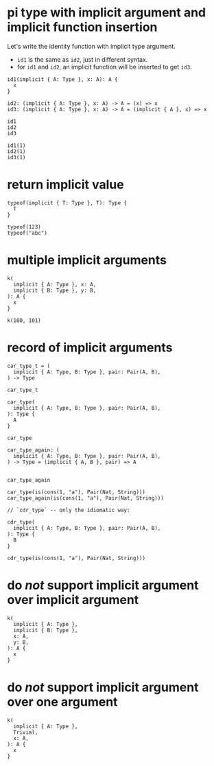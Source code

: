 # pi type with implicit argument and implicit function insertion

Let's write the identity function with implicit type argument.

- `id1` is the same as `id2`, just in different syntax.
- for `id1` and `id2`, an implicit function will be inserted to get `id3`.

``` cicada
id1(implicit { A: Type }, x: A): A {
  x
}

id2: (implicit { A: Type }, x: A) -> A = (x) => x
id3: (implicit { A: Type }, x: A) -> A = (implicit { A }, x) => x

id1
id2
id3

id1(1)
id2(1)
id3(1)
```

# return implicit value

``` cicada
typeof(implicit { T: Type }, T): Type {
  T
}

typeof(123)
typeof("abc")
```

# multiple implicit arguments

``` cicada
k(
  implicit { A: Type }, x: A,
  implicit { B: Type }, y: B,
): A {
  x
}

k(100, 101)
```

# record of implicit arguments

``` cicada
car_type_t = (
  implicit { A: Type, B: Type }, pair: Pair(A, B),
) -> Type

car_type_t

car_type(
  implicit { A: Type, B: Type }, pair: Pair(A, B),
): Type {
  A
}

car_type

car_type_again: (
  implicit { A: Type, B: Type }, pair: Pair(A, B),
) -> Type = (implicit { A, B }, pair) => A


car_type_again

car_type(is(cons(1, "a"), Pair(Nat, String)))
car_type_again(is(cons(1, "a"), Pair(Nat, String)))

// `cdr_type` -- only the idiomatic way:

cdr_type(
  implicit { A: Type, B: Type }, pair: Pair(A, B),
): Type {
  B
}

cdr_type(is(cons(1, "a"), Pair(Nat, String)))
```

# do *not* support implicit argument over implicit argument

``` cicada counterexample
k(
  implicit { A: Type },
  implicit { B: Type },
  x: A,
  y: B,
): A {
  x
}
```

# do *not* support implicit argument over one argument

``` cicada counterexample
k(
  implicit { A: Type },
  Trivial,
  x: A,
): A {
  x
}
```
